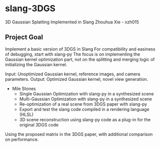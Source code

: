 # slang-3DGS
3D Gaussian Splatting Implemented in Slang
Zhouhua Xie - xzh015

## Project Goal
Implement a basic version of 3DGS in Slang
For compatibility and easiness of debugging, start with slang-py
The focus is on implementing the Gaussian kernel optimization part, not on the splitting and merging logic of initializing the Gaussian kernel.

Input: Unoptimized Gaussian kernel, reference images, and camera parameters.
Output: Optimized Gaussian kernel, novel view generation.

- Mile Stones
  - Single Gaussian Optimization with slang-py in a synthesized scene
  - Multi-Gaussian Optimization with slang-py in a synthesized scene
  - Re-optimization of a real scene from 3DGS paper with slang-py
  - Export and test the slang code compiled in a rendering language (HLSL)
  - 3D scene reconstruction using slang-py code as a plug-in for the original 3DGS code

Using the proposed matrix in the 3DGS paper, with additional comparison on performance.
